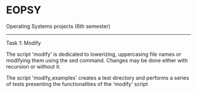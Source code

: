 # EOPSY
Operating Systems projects (6th semester)

----------------------------------------------
Task 1: Modify

The script 'modify' is dedicated to lowerizing, uppercasing file names or modifying them using the sed command.
Changes may be done either with recursion or without it.
        
The script 'modify_examples' creates a test directory and performs a series of tests presenting the functionalities of the 'modify' script
